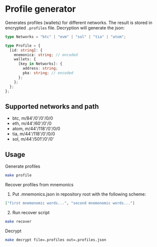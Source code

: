 # Profile generator

Generates profiles (wallets) for different networks. The result is stored in encrypted `.profiles` file. Decryption will generate the json:

```ts
type Networks = "btc" | "evm" | "sol" | "tia" | "atom";

type Profile = {
  [id: string]: {
    mnemonicᵻ: string; // encoded
    wallets: {
      [key in Networks]: {
        address: string;
        pkᵻ: string; // encoded
      };
    };
  };
};
```

## Supported networks and path

- btc, m/84'/0'/0'/0/0
- eth, m/44'/60'/0'/0
- atom, m/44'/118'/0'/0/0
- tia, m/44'/118'/0'/0/0
- sol, m/44'/501'/0'/0'

## Usage

Generate profiles

```sh
make profile
```

Recover profiles from mnemonics

1. Put .mnemonics.json in repository root with the following scheme:

```json
["first mnemonomic words...", "second mnemonomic words..."]
```

2. Run recover script

```sh
make recover
```

Decrypt

```sh
make decrypt file=.profiles out=.profiles.json
```

